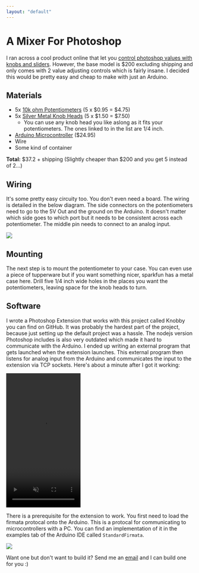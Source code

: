 ```yaml
--- 
layout: "default"
---
```

# A Mixer For Photoshop

I ran across a cool product online that let you [control photoshop values with knobs and sliders](http://palettegear.com/). However, the base model is $200 excluding shipping and only comes with 2 value adjusting controls which is fairly insane. I decided this would be pretty easy and cheap to make with just an Arduino. 

## Materials
- 5x [10k ohm Potentiometers](https://www.sparkfun.com/products/9939) (5 x $0.95 = $4.75)
- 5x [Silver Metal Knob Heads](https://www.sparkfun.com/products/10001) (5 x $1.50 = $7.50)
  - You can use any knob head you like aslong as it fits your potentiometers. The ones linked to in the list are 1/4 inch.
- [Arduino Microcontroller](https://www.sparkfun.com/products/11021) ($24.95)
- Wire
- Some kind of container

**Total:** $37.2 + shipping (Slightly cheaper than $200 and you get 5 instead of 2...)

## Wiring
It's some pretty easy circuity too. You don't even need a board. The wiring is detailed in the below diagram. The side connectors on the potentiometers need to go to the 5V Out and the ground on the Arduino. It doesn't matter which side goes to which port but it needs to be consistent across each potentiometer. The middle pin needs to connect to an analog input.

<img src="https://www.arduino.cc/en/uploads/Tutorial/AnalogReadSerial_BB.png" />

## Mounting
The next step is to mount the potentiometer to your case. You can even use a piece of tupperware but if you want something nicer, sparkfun has a metal case here. Drill five 1/4 inch wide holes in the places you want the potentiometers, leaving space for the knob heads to turn.

## Software
I wrote a Photoshop Extension that works with this project called Knobby you can find on GitHub. It was probably the hardest part of the project, because just setting up the default project was a hassle. The nodejs version Photoshop includes is also very outdated which made it hard to communicate with the Arduino. I ended up writing an external program that gets launched when the extension launches. This external program then listens for analog input from the Arduino and communicates the input to the extension via TCP sockets. Here's about a minute after I got it working:

<div>
  <video class='snap' width="200" height="360" autoplay loop muted><source src="https://raw.githubusercontent.com/BenLorantfy/BenLorantfy.github.io/master/img/knobby_tests.mp4" type="video/mp4"/> </video> 
</div>


There is a prerequisite for the extension to work. You first need to load the firmata protocal onto the Arduino. This is a protocal for communicating to microcontrollers with a PC. You can find an implementation of it in the examples tab of the Arduino IDE called `StandardFirmata`.

<img src="https://raw.githubusercontent.com/BenLorantfy/BenLorantfy.github.io/master/img/firmata.png" />

<!-- Want one but don't want want to build it? I'm on Etsy and I can build one for you :) -->
Want one but don't want to build it? Send me an [email](mailto:benlorantfy@gmail.com?Subject=Knobby%20Order) and I can build one for you :)
